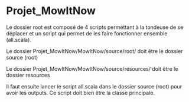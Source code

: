 # Projet_MowItNow

Le dossier root est composé de 4 scripts permettant à la tondeuse de se déplacer et un script qui permet de les faire fonctionner ensemble (all.scala).

Le dossier Projet_MowItNow/MowItNow/source/root/ doit être le dossier source (root)

Le dossier Projet_MowItNow/MowItNow/source/resources/ doit être le dossier resources

Il faut ensuite lancer le script all.scala dans le dossier source (root) pour avoir les outputs. Ce script doit bien être la classe principale.


